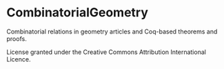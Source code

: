 # CombinatorialGeometry

Combinatorial relations in geometry articles and Coq-based theorems and proofs.

License granted under the Creative Commons Attribution International Licence.
